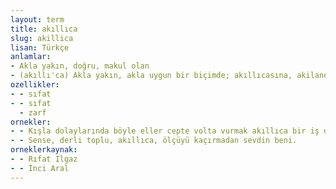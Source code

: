 ```yaml
---
layout: term
title: akıllıca
slug: akillica
lisan: Türkçe
anlamlar:
- Akla yakın, doğru, makul olan
- (akıllı'ca) Akla yakın, akla uygun bir biçimde; akıllıcasına, akilane
ozellikler:
- - sıfat
- - sıfat
  - zarf
ornekler:
- - Kışla dolaylarında böyle eller cepte volta vurmak akıllıca bir iş değildi, anlıyordu.
- - Sense, derli toplu, akıllıca, ölçüyü kaçırmadan sevdin beni.
orneklerkaynak:
- - Rıfat Ilgaz
- - İnci Aral
---
```

